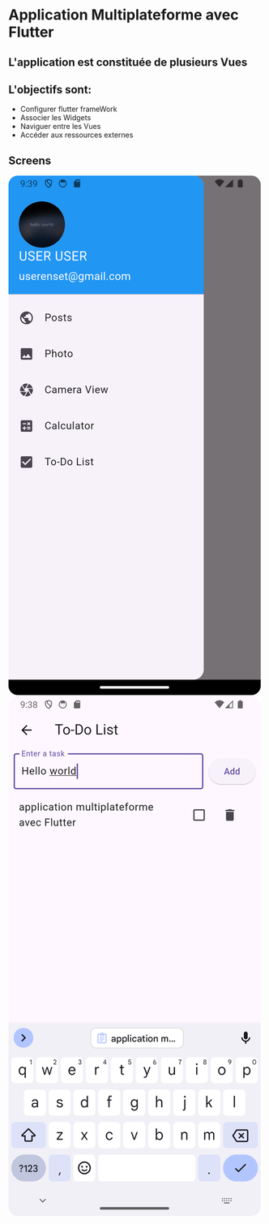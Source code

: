 <h1>Application Multiplateforme avec Flutter</h1>

<h2>L'application est constituée de plusieurs Vues</h2>

<h2>L'objectifs sont:</h2>

<ul>
      <li>Configurer flutter frameWork</li>
      <li>Associer les Widgets</li>
      <li>Naviguer entre les Vues</li>
      <li>Accéder aux ressources externes</li>

</ul>

<h2>Screens</h2>

<img src="captures/capture.png">
<img src="captures/capture1.png">

